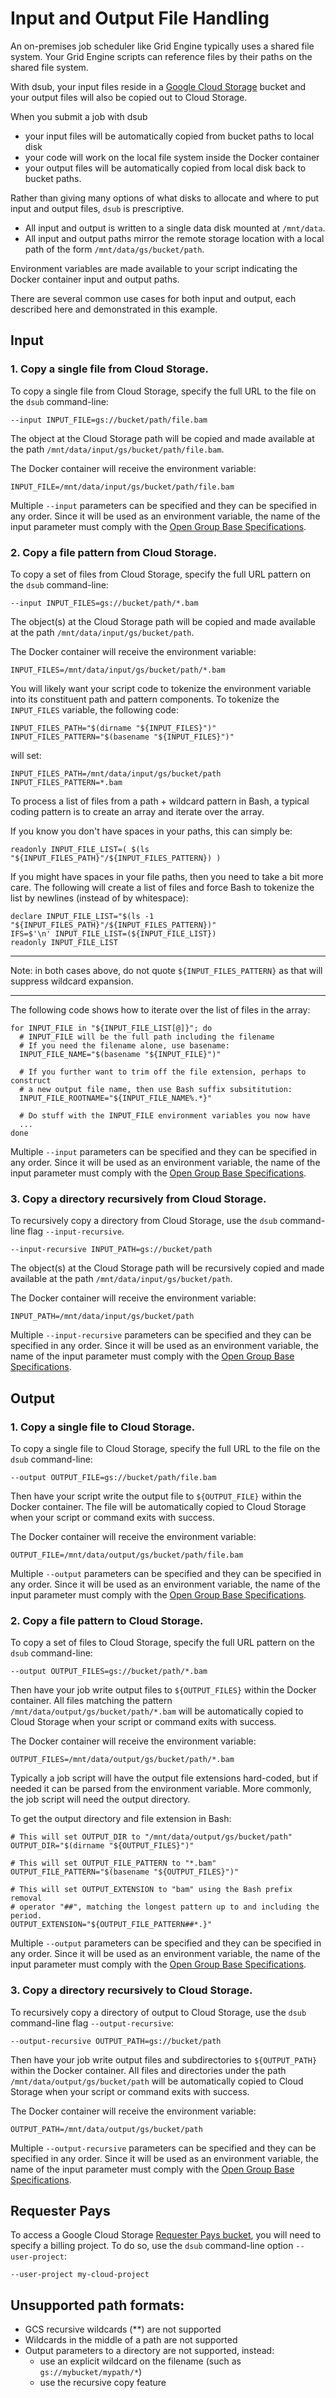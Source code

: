 # Input and Output File Handling

An on-premises job scheduler like Grid Engine typically uses a shared file
system. Your Grid Engine scripts can reference files by their paths on the
shared file system.

With dsub, your input files reside in a
[Google Cloud Storage](https://cloud.google.com/storage/) bucket
and your output files will also be copied out to Cloud Storage.

When you submit a job with dsub

* your input files will be automatically copied from bucket paths to local disk
* your code will work on the local file system inside the Docker container
* your output files will be automatically copied from local disk back to bucket
paths.

Rather than giving many options of what disks to allocate and where to
put input and output files, `dsub` is prescriptive.

* All input and output is written to a single data disk mounted at `/mnt/data`.
* All input and output paths mirror the remote storage location with a local
path of the form `/mnt/data/gs/bucket/path`.

Environment variables are made available to your script indicating the
Docker container input and output paths.

There are several common use cases for both input and output, each described
here and demonstrated in this example.

## Input

### 1. Copy a single file from Cloud Storage.

To copy a single file from Cloud Storage, specify the full URL to the file on
the `dsub` command-line:

```
--input INPUT_FILE=gs://bucket/path/file.bam
```

The object at the Cloud Storage path will be copied and made available at
the path `/mnt/data/input/gs/bucket/path/file.bam`.

The Docker container will receive the environment variable:

```
INPUT_FILE=/mnt/data/input/gs/bucket/path/file.bam
```

Multiple `--input` parameters can be specified and they can be specified in any
order. Since it will be used as an environment variable, the name of the input
parameter must comply with the
[Open Group Base Specifications](https://pubs.opengroup.org/onlinepubs/9699919799/basedefs/V1_chap03.html#tag_03_235).

### 2. Copy a file pattern from Cloud Storage.

To copy a set of files from Cloud Storage, specify the full URL pattern on
the `dsub` command-line:

```
--input INPUT_FILES=gs://bucket/path/*.bam
```

The object(s) at the Cloud Storage path will be copied and made available at
the path `/mnt/data/input/gs/bucket/path`.

The Docker container will receive the environment variable:

```
INPUT_FILES=/mnt/data/input/gs/bucket/path/*.bam
```

You will likely want your script code to tokenize the environment variable
into its constituent path and pattern components. To tokenize the `INPUT_FILES`
variable, the following code:

```
INPUT_FILES_PATH="$(dirname "${INPUT_FILES}")"
INPUT_FILES_PATTERN="$(basename "${INPUT_FILES}")"
```

will set:

```
INPUT_FILES_PATH=/mnt/data/input/gs/bucket/path
INPUT_FILES_PATTERN=*.bam
```

To process a list of files from a path + wildcard pattern in Bash, a typical
coding pattern is to create an array and iterate over the array.

If you know you don't have spaces in your paths, this can simply be:

```
readonly INPUT_FILE_LIST=( $(ls "${INPUT_FILES_PATH}"/${INPUT_FILES_PATTERN}) )
```

If you might have spaces in your file paths, then you need to take a bit more
care. The following will create a list of files and force Bash to tokenize the
list by newlines (instead of by whitespace):

```
declare INPUT_FILE_LIST="$(ls -1 "${INPUT_FILES_PATH}"/${INPUT_FILES_PATTERN})"
IFS=$'\n' INPUT_FILE_LIST=(${INPUT_FILE_LIST})
readonly INPUT_FILE_LIST
```

---
Note: in both cases above, do not quote `${INPUT_FILES_PATTERN}` as that will
suppress wildcard expansion.

---

The following code shows how to iterate over the list of files in the array:

```
for INPUT_FILE in "${INPUT_FILE_LIST[@]}"; do
  # INPUT_FILE will be the full path including the filename
  # If you need the filename alone, use basename:
  INPUT_FILE_NAME="$(basename "${INPUT_FILE}")"

  # If you further want to trim off the file extension, perhaps to construct
  # a new output file name, then use Bash suffix subsititution:
  INPUT_FILE_ROOTNAME="${INPUT_FILE_NAME%.*}"

  # Do stuff with the INPUT_FILE environment variables you now have
  ...
done
```

Multiple `--input` parameters can be specified and they can be specified in any
order. Since it will be used as an environment variable, the name of the input
parameter must comply with the
[Open Group Base Specifications](https://pubs.opengroup.org/onlinepubs/9699919799/basedefs/V1_chap03.html#tag_03_235).

### 3. Copy a directory recursively from Cloud Storage.

To recursively copy a directory from Cloud Storage, use the
`dsub` command-line flag `--input-recursive`.

```
--input-recursive INPUT_PATH=gs://bucket/path
```

The object(s) at the Cloud Storage path will be recursively copied and
made available at the path `/mnt/data/input/gs/bucket/path`.

The Docker container will receive the environment variable:

```
INPUT_PATH=/mnt/data/input/gs/bucket/path
```

Multiple `--input-recursive` parameters can be specified and they can be
specified in any order. Since it will be used as an environment variable,
the name of the input parameter must comply with the
[Open Group Base Specifications](https://pubs.opengroup.org/onlinepubs/9699919799/basedefs/V1_chap03.html#tag_03_235).

## Output

### 1. Copy a single file to Cloud Storage.

To copy a single file to Cloud Storage, specify the full URL to the file on
the `dsub` command-line:

```
--output OUTPUT_FILE=gs://bucket/path/file.bam
```

Then have your script write the output file to
`${OUTPUT_FILE}` within the Docker container.
The file will be automatically copied to Cloud Storage when your script or
command exits with success.

The Docker container will receive the environment variable:

```
OUTPUT_FILE=/mnt/data/output/gs/bucket/path/file.bam
```

Multiple `--output` parameters can be specified and they can be specified in any
order. Since it will be used as an environment variable, the name of the input
parameter must comply with the
[Open Group Base Specifications](https://pubs.opengroup.org/onlinepubs/9699919799/basedefs/V1_chap03.html#tag_03_235).

### 2. Copy a file pattern to Cloud Storage.

To copy a set of files to Cloud Storage, specify the full URL pattern on
the `dsub` command-line:

```
--output OUTPUT_FILES=gs://bucket/path/*.bam
```

Then have your job write output files to
`${OUTPUT_FILES}` within the Docker container.
All files matching the pattern `/mnt/data/output/gs/bucket/path/*.bam` will be
automatically copied to Cloud Storage when your script or
command exits with success.

The Docker container will receive the environment variable:

```
OUTPUT_FILES=/mnt/data/output/gs/bucket/path/*.bam
```

Typically a job script will have the output file extensions hard-coded, but
if needed it can be parsed from the environment variable. More commonly,
the job script will need the output directory.

To get the output directory and file extension in Bash:

```
# This will set OUTPUT_DIR to "/mnt/data/output/gs/bucket/path"
OUTPUT_DIR="$(dirname "${OUTPUT_FILES}")"

# This will set OUTPUT_FILE_PATTERN to "*.bam"
OUTPUT_FILE_PATTERN="$(basename "${OUTPUT_FILES}")"

# This will set OUTPUT_EXTENSION to "bam" using the Bash prefix removal
# operator "##", matching the longest pattern up to and including the period.
OUTPUT_EXTENSION="${OUTPUT_FILE_PATTERN##*.}"
```

Multiple `--output` parameters can be specified and they can be specified in any
order. Since it will be used as an environment variable, the name of the input
parameter must comply with the
[Open Group Base Specifications](https://pubs.opengroup.org/onlinepubs/9699919799/basedefs/V1_chap03.html#tag_03_235).

### 3. Copy a directory recursively to Cloud Storage.

To recursively copy a directory of output to Cloud Storage, use the
`dsub` command-line flag `--output-recursive`:

```
--output-recursive OUTPUT_PATH=gs://bucket/path
```

Then have your job write output files and subdirectories to
`${OUTPUT_PATH}` within the Docker container.
All files and directories under the path `/mnt/data/output/gs/bucket/path`
will be automatically copied to Cloud Storage when your script or
command exits with success.

The Docker container will receive the environment variable:

```
OUTPUT_PATH=/mnt/data/output/gs/bucket/path
```

Multiple `--output-recursive` parameters can be specified and they can be
specified in any order. Since it will be used as an environment variable,
the name of the input parameter must comply with the
[Open Group Base Specifications](https://pubs.opengroup.org/onlinepubs/9699919799/basedefs/V1_chap03.html#tag_03_235).

## Requester Pays

To access a Google Cloud Storage
[Requester Pays bucket](https://cloud.google.com/storage/docs/requester-pays),
you will need to specify a billing project. To do so, use the `dsub`
command-line option `--user-project`:

```
--user-project my-cloud-project
```

## Unsupported path formats:

* GCS recursive wildcards (**) are not supported
* Wildcards in the middle of a path are not supported
* Output parameters to a directory are not supported, instead:
  * use an explicit wildcard on the filename (such as `gs://mybucket/mypath/*`)
  * use the recursive copy feature
